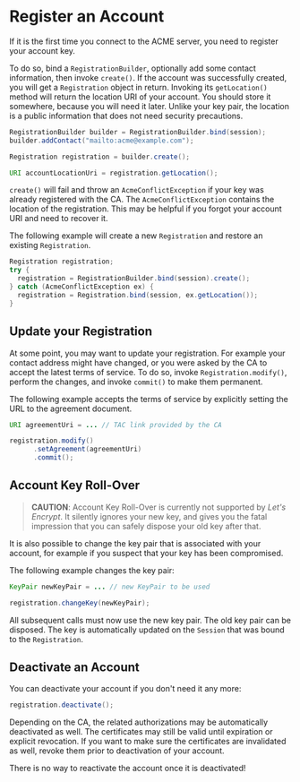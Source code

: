# Register an Account

If it is the first time you connect to the ACME server, you need to register your account key.

To do so, bind a `RegistrationBuilder`, optionally add some contact information, then invoke `create()`. If the account was successfully created, you will get a `Registration` object in return. Invoking its `getLocation()` method will return the location URI of your account. You should store it somewhere, because you will need it later. Unlike your key pair, the location is a public information that does not need security precautions.

```java
RegistrationBuilder builder = RegistrationBuilder.bind(session);
builder.addContact("mailto:acme@example.com");

Registration registration = builder.create();

URI accountLocationUri = registration.getLocation();
```

`create()` will fail and throw an `AcmeConflictException` if your key was already registered with the CA. The `AcmeConflictException` contains the location of the registration. This may be helpful if you forgot your account URI and need to recover it.

The following example will create a new `Registration` and restore an existing `Registration`.

```java
Registration registration;
try {
  registration = RegistrationBuilder.bind(session).create();
} catch (AcmeConflictException ex) {
  registration = Registration.bind(session, ex.getLocation());
}
```

## Update your Registration

At some point, you may want to update your registration. For example your contact address might have changed, or you were asked by the CA to accept the latest terms of service. To do so, invoke `Registration.modify()`, perform the changes, and invoke `commit()` to make them permanent.

The following example accepts the terms of service by explicitly setting the URL to the agreement document.

```java
URI agreementUri = ... // TAC link provided by the CA

registration.modify()
      .setAgreement(agreementUri)
      .commit();
```

## Account Key Roll-Over

> **CAUTION**: Account Key Roll-Over is currently not supported by _Let's Encrypt_. It silently ignores your new key, and gives you the fatal impression that you can safely dispose your old key after that.

It is also possible to change the key pair that is associated with your account, for example if you suspect that your key has been compromised.

The following example changes the key pair:

```java
KeyPair newKeyPair = ... // new KeyPair to be used

registration.changeKey(newKeyPair);
```

All subsequent calls must now use the new key pair. The old key pair can be disposed. The key is automatically updated on the `Session` that was bound to the `Registration`.

## Deactivate an Account

You can deactivate your account if you don't need it any more:

```java
registration.deactivate();
```

Depending on the CA, the related authorizations may be automatically deactivated as well. The certificates may still be valid until expiration or explicit revocation. If you want to make sure the certificates are invalidated as well, revoke them prior to deactivation of your account.

There is no way to reactivate the account once it is deactivated!
